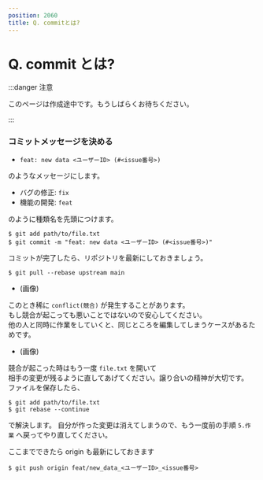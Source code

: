 ```yaml
---
position: 2060
title: Q. commitとは?
---
```


# Q. commit とは?

:::danger 注意

このページは作成途中です。もうしばらくお待ちください。

:::

### コミットメッセージを決める

- `feat: new data <ユーザーID> (#<issue番号>)`

のようなメッセージにします。

- バグの修正: `fix`
- 機能の開発: `feat`

のように種類名を先頭につけます。

```
$ git add path/to/file.txt
$ git commit -m "feat: new data <ユーザーID> (#<issue番号>)"
```

コミットが完了したら、リポジトリを最新にしておきましょう。

```
$ git pull --rebase upstream main
```

- (画像)

このとき稀に `conflict(競合)` が発生することがあります。  
もし競合が起こっても悪いことではないので安心してください。  
他の人と同時に作業をしていくと、同じところを編集してしまうケースがあるためです。

- (画像)

競合が起こった時はもう一度 `file.txt` を開いて  
相手の変更が残るように直してあげてください。譲り合いの精神が大切です。
ファイルを保存したら、

```
$ git add path/to/file.txt
$ git rebase --continue
```

で解決します。
自分が作った変更は消えてしまうので、もう一度前の手順 `5.作業` へ戻ってやり直してください。

ここまでできたら origin も最新にしておきます

```
$ git push origin feat/new_data_<ユーザーID>_<issue番号>
```

